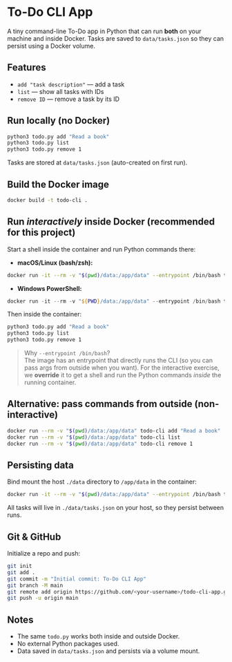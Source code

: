 
# To-Do CLI App

A tiny command-line To-Do app in Python that can run **both** on your machine and inside Docker. Tasks are saved to `data/tasks.json` so they can persist using a Docker volume.

## Features
- `add "task description"` — add a task
- `list` — show all tasks with IDs
- `remove ID` — remove a task by its ID

## Run locally (no Docker)
```bash
python3 todo.py add "Read a book"
python3 todo.py list
python3 todo.py remove 1
```
Tasks are stored at `data/tasks.json` (auto-created on first run).

## Build the Docker image
```bash
docker build -t todo-cli .
```

## Run *interactively* inside Docker (recommended for this project)
Start a shell inside the container and run Python commands there:
- **macOS/Linux (bash/zsh):**
```bash
docker run -it --rm -v "$(pwd)/data:/app/data" --entrypoint /bin/bash todo-cli
```
- **Windows PowerShell:**
```powershell
docker run -it --rm -v "${PWD}/data:/app/data" --entrypoint /bin/bash todo-cli
```
Then inside the container:
```bash
python3 todo.py add "Read a book"
python3 todo.py list
python3 todo.py remove 1
```

> Why `--entrypoint /bin/bash`?  
> The image has an entrypoint that directly runs the CLI (so you can pass args from outside when you want). For the interactive exercise, we **override** it to get a shell and run the Python commands *inside* the running container.

## Alternative: pass commands from outside (non-interactive)
```bash
docker run --rm -v "$(pwd)/data:/app/data" todo-cli add "Read a book"
docker run --rm -v "$(pwd)/data:/app/data" todo-cli list
docker run --rm -v "$(pwd)/data:/app/data" todo-cli remove 1
```

## Persisting data
Bind mount the host `./data` directory to `/app/data` in the container:
```bash
docker run -it --rm -v "$(pwd)/data:/app/data" --entrypoint /bin/bash todo-cli
```
All tasks will live in `./data/tasks.json` on your host, so they persist between runs.

## Git & GitHub
Initialize a repo and push:
```bash
git init
git add .
git commit -m "Initial commit: To-Do CLI App"
git branch -M main
git remote add origin https://github.com/<your-username>/todo-cli-app.git
git push -u origin main
```

## Notes
- The same `todo.py` works both inside and outside Docker.
- No external Python packages used.
- Data saved in `data/tasks.json` and persists via a volume mount.
